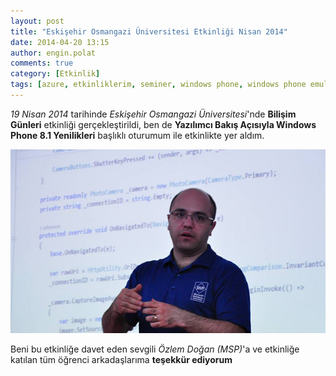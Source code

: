 ```yaml
---
layout: post
title: "Eskişehir Osmangazi Üniversitesi Etkinliği Nisan 2014"
date: 2014-04-20 13:15
author: engin.polat
comments: true
category: [Etkinlik]
tags: [azure, etkinliklerim, seminer, windows phone, windows phone emulator, windowsphone, wp8]
---
```

*19 Nisan 2014* tarihinde *Eskişehir Osmangazi Üniversitesi*'nde **Bilişim Günleri** etkinliği gerçekleştirildi, ben de **Yazılımcı Bakış Açısıyla Windows Phone 8.1 Yenilikleri** başlıklı oturumum ile etkinlikte yer aldım.

![Eskişehir Osmangazi Üniversitesi Windows Phone 8.1 Etkinlik](/assets/uploads/2014/04/EskisehirOsmanGaziUniversitesiWindows81Etkinlik.jpg)

Beni bu etkinliğe davet eden sevgili *Özlem Doğan (MSP)*'a ve etkinliğe katılan tüm öğrenci arkadaşlarıma **teşekkür ediyorum**

